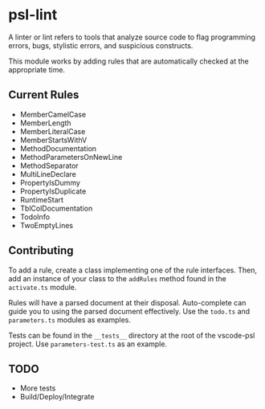 # psl-lint

A linter or lint refers to tools that analyze source code to flag programming errors, bugs, stylistic errors, and suspicious constructs.

This module works by adding rules that are automatically checked at the appropriate time.

## Current Rules

* MemberCamelCase
* MemberLength
* MemberLiteralCase
* MemberStartsWithV
* MethodDocumentation
* MethodParametersOnNewLine
* MethodSeparator
* MultiLineDeclare
* PropertyIsDummy
* PropertyIsDuplicate
* RuntimeStart
* TblColDocumentation
* TodoInfo
* TwoEmptyLines


## Contributing

To add a rule, create a class implementing one of the rule interfaces. Then, add an instance of your class to the `addRules` method found in the `activate.ts` module.

Rules will have a parsed document at their disposal. Auto-complete can guide you to using the parsed document effectively. Use the `todo.ts` and `parameters.ts` modules as examples.

Tests can be found in the `__tests__` directory at the root of the vscode-psl project. Use `parameters-test.ts` as an example.

## TODO

* More tests
* Build/Deploy/Integrate
